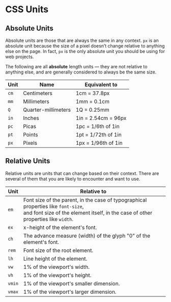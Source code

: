 # CSS Units

## Absolute Units
Absolute units are those that are always the same in any context. `px` is an absolute unit because the size of a pixel doesn’t change relative to anything else on the page. In fact, `px` is the only absolute unit you should be using for web projects.

The following are all **absolute** length units — they are not relative to anything else, and are generally considered to always be the same size.

| Unit | Name | Equivalent to |
| ---- | ---- | ------------- |
| `cm` | Centimeters | 1cm = 37.8px |
| `mm` | Millimeters | 1mm = 0.1cm |
| `Q`  | Quarter-millimeters | 1Q = 0.25mm | 
| `in` | Inches | 1in = 2.54cm = 96px |
| `pc` | Picas | 1pc = 1/6th of 1in |
| `pt` | Points | 1pt = 1/72th of 1in |
| `px` | Pixels | 1px = 1/96th of 1in |

## Relative Units
Relative units are units that can change based on their context. There are several of them that you are likely to encounter and want to use.

| Unit | Relative to |
| ---- | ----------- |
| `em` | Font size of the parent, in the case of typographical properties like `font-size`,<br> and font size of the element itself, in the case of other properties like `width`. |
| `ex` | x-height of the element's font. |
| `ch` | The advance measure (width) of the glyph "0" of the element's font. |
| `rem` | Font size of the root element. |
| `lh` | Line height of the element. |
| `vw` | 1% of the viewport's width. |
| `vh` | 1% of the viewport's height. |
| `vmin` | 1% of the viewport's smaller dimension. |
| `vmax` | 1% of the viewport's larger dimension. |